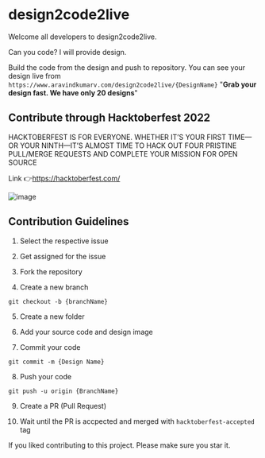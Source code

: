 # design2code2live

Welcome all developers to design2code2live.

Can you code? I will provide design.

Build the code from the design and push to repository. You can see your design live from 
`https://www.aravindkumarv.com/design2code2live/{DesignName}`
"**Grab your design fast. We have only 20 designs**"

## Contribute through Hacktoberfest 2022 
HACKTOBERFEST IS FOR EVERYONE. WHETHER IT’S YOUR FIRST TIME—OR YOUR NINTH—IT’S ALMOST TIME TO HACK OUT FOUR PRISTINE PULL/MERGE REQUESTS AND COMPLETE YOUR MISSION FOR OPEN SOURCE  

Link 👉https://hacktoberfest.com/



![image](https://user-images.githubusercontent.com/60876387/192967184-aaafb7e1-7db8-4372-ad24-33ff438c73f3.png)

## Contribution Guidelines

1. Select the respective issue

2. Get assigned for the issue

3. Fork the repository

4. Create a new branch
```
git checkout -b {branchName}
```

5. Create a new folder

6. Add your source code and design image

7. Commit your code
```
git commit -m {Design Name}
```

8. Push your code
```
git push -u origin {BranchName}
```

9. Create a PR (Pull Request)

10. Wait until the PR is accpected and merged with `hacktoberfest-accepted` tag

If you liked contributing to this project. Please make sure you star it.



